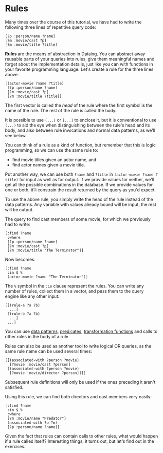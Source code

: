 # Rules

Many times over the course of this tutorial, we have had to write the
following three lines of repetitive query code:

    [?p :person/name ?name]
    [?m :movie/cast ?p]
    [?m :movie/title ?title]

**Rules** are the means of abstraction in Datalog. You can abstract
away reusable parts of your queries into rules, give them meaningful
names and forget about the implementation details, just like you can with functions
in your favorite programming language. Let's create a rule for the three lines above:

    [(actor-movie ?name ?title)
     [?p :person/name ?name]
     [?m :movie/cast ?p]
     [?m :movie/title ?title]]

The first vector is called the *head* of the rule where the first
symbol is the name of the rule. The rest of the rule is called the body. 

It is possible to use `(...)` or `[...]` to enclose it, but it is conventional to use `(...)` to aid the eye when distinguishing between the rule's head and its body, and also between rule invocations and normal data patterns, as we'll see below.

You can think of a rule as a kind of function, but remember that this
is logic programming, so we can use the same rule to:

* find movie titles given an actor name, and
* find actor names given a movie title.

Put another way, we can use both `?name` and `?title` in `(actor-movie ?name ?title)` for input as well as for output. If we provide values for neither, we'll get all the possible combinations in the database. If we provide values for one or both, it'll constrain the result returned by the query as you'd expect.

To use the above rule, you simply write the head of the rule instead of the data patterns. Any variable with values already bound will be input, the rest will be output.

The query to find cast members of some movie,
for which we previously had to write:

    [:find ?name
     :where
     [?p :person/name ?name]
     [?m :movie/cast ?p]
     [?m :movie/title "The Terminator"]]

Now becomes:

    [:find ?name
     :in $ %
     (actor-movie ?name "The Terminator")]

The `%` symbol in the `:in` clause represent the rules. You can write
any number of rules, collect them in a vector, and pass them
to the query engine like any other input:

    [[(rule-a ?a ?b)
      ...]
     [(rule-b ?a ?b)
      ...]
     ...]

You can use [data patterns](/chapter/2), [predicates](/chapter/5),
[transformation functions](/chapter/6) and calls to other rules in the body of
a rule.

Rules can also be used as another tool to write logical OR queries, as the
same rule name can be used several times:

    [[(associated-with ?person ?movie)
      [?movie :movie/cast ?person]
     [(associated-with ?person ?movie)
      [?movie :movie/director ?person]]]]

Subsequent rule definitions will only be used if the ones preceding it aren't satisfied.

Using this rule, we can find both directors and cast members very easily:

    [:find ?name
     :in $ %
     :where
     [?m :movie/name "Predator"]
     (associated-with ?p ?m)
     [?p :person/name ?name]]

Given the fact that rules can contain calls to other rules, what would
happen if a rule called itself? Interesting things, it turns out, but
let's find out in the exercises.


